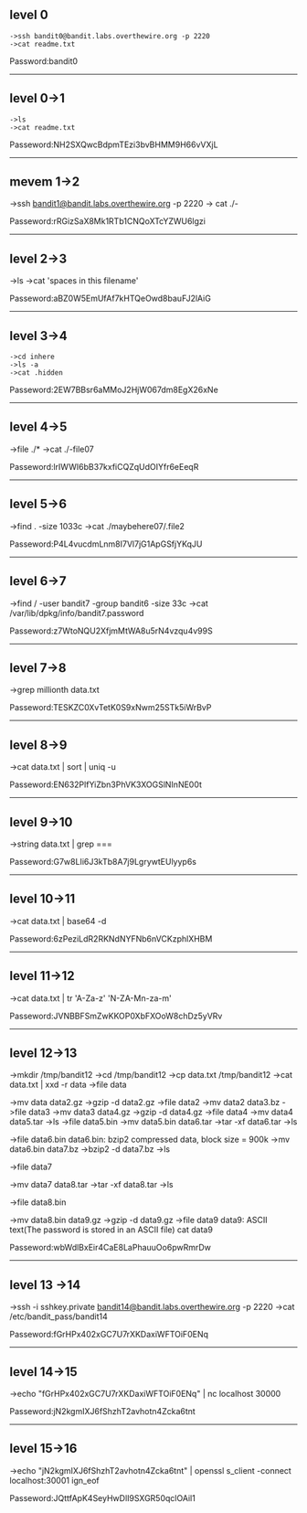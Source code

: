 ## level 0
    ->ssh bandit0@bandit.labs.overthewire.org -p 2220
    ->cat readme.txt 
   
Password:bandit0

---

## level 0->1
    ->ls
    ->cat readme.txt

Passeword:NH2SXQwcBdpmTEzi3bvBHMM9H66vVXjL

---

## mevem 1->2

   ->ssh bandit1@bandit.labs.overthewire.org -p 2220
   -> cat ./-

Passeword:rRGizSaX8Mk1RTb1CNQoXTcYZWU6lgzi

---


## level 2->3
   
   ->ls
   ->cat 'spaces in this filename'

Passeword:aBZ0W5EmUfAf7kHTQeOwd8bauFJ2lAiG

---


## level 3->4
   
    ->cd inhere
    ->ls -a 
    ->cat .hidden
 
 Passeword:2EW7BBsr6aMMoJ2HjW067dm8EgX26xNe

---


 ## level 4->5
   
   ->file ./*
   ->cat ./-file07

Passeword:lrIWWI6bB37kxfiCQZqUdOIYfr6eEeqR

---

## level 5->6
   
   ->find . -size 1033c
   ->cat ./maybehere07/.file2

Passeword:P4L4vucdmLnm8I7Vl7jG1ApGSfjYKqJU

---

## level 6->7
  
  ->find / -user bandit7 -group bandit6 -size 33c
  ->cat /var/lib/dpkg/info/bandit7.password

Passeword:z7WtoNQU2XfjmMtWA8u5rN4vzqu4v99S

---

## level 7->8
  
  ->grep millionth data.txt

Passeword:TESKZC0XvTetK0S9xNwm25STk5iWrBvP

---

## level 8->9
  
  ->cat data.txt | sort  | uniq -u

Passeword:EN632PlfYiZbn3PhVK3XOGSlNInNE00t

---

## level 9->10
  
  ->string data.txt | grep ===

Passeword:G7w8LIi6J3kTb8A7j9LgrywtEUlyyp6s

---

## level 10->11
 
 ->cat data.txt | base64 -d

Passeword:6zPeziLdR2RKNdNYFNb6nVCKzphlXHBM

---

## level 11->12

   ->cat data.txt | tr 'A-Za-z' 'N-ZA-Mn-za-m'

Passeword:JVNBBFSmZwKKOP0XbFXOoW8chDz5yVRv

---

## level 12->13

  ->mkdir /tmp/bandit12
  ->cd /tmp/bandit12
  ->cp data.txt /tmp/bandit12
  ->cat data.txt | xxd -r data
  ->file data
 
  ->mv data data2.gz
  ->gzip -d data2.gz 
  ->file data2
  ->mv data2 data3.bz
  ->file data3
  ->mv data3 data4.gz
  ->gzip -d data4.gz
  ->file data4
  ->mv data4 data5.tar
  ->ls
  ->file data5.bin
  ->mv data5.bin data6.tar
  ->tar -xf data6.tar
  ->ls
 
  ->file data6.bin
 data6.bin: bzip2 compressed data, block size = 900k
  ->mv data6.bin data7.bz
  ->bzip2 -d data7.bz
  ->ls
 
  ->file data7

  ->mv data7 data8.tar
  ->tar -xf data8.tar
  ->ls 

  ->file data8.bin
  
  ->mv data8.bin data9.gz
  ->gzip -d data9.gz
  ->file data9
 data9: ASCII text(The password is stored in an ASCII file)
  cat data9

Passeword:wbWdlBxEir4CaE8LaPhauuOo6pwRmrDw

---

## level 13 ->14

  ->ssh -i sshkey.private bandit14@bandit.labs.overthewire.org -p 2220
  ->cat /etc/bandit_pass/bandit14

Passeword:fGrHPx402xGC7U7rXKDaxiWFTOiF0ENq

---

## level 14->15

  ->echo "fGrHPx402xGC7U7rXKDaxiWFTOiF0ENq" | nc localhost 30000

Passeword:jN2kgmIXJ6fShzhT2avhotn4Zcka6tnt

---

## level 15->16

  ->echo "jN2kgmIXJ6fShzhT2avhotn4Zcka6tnt" | openssl s_client -connect localhost:30001 ign_eof

Passeword:JQttfApK4SeyHwDlI9SXGR50qclOAil1
 